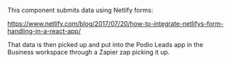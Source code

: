 This component submits data using Netlify forms:

https://www.netlify.com/blog/2017/07/20/how-to-integrate-netlifys-form-handling-in-a-react-app/

That data is then picked up and put into the Podio Leads app in the Business workspace through a Zapier zap picking it up.

